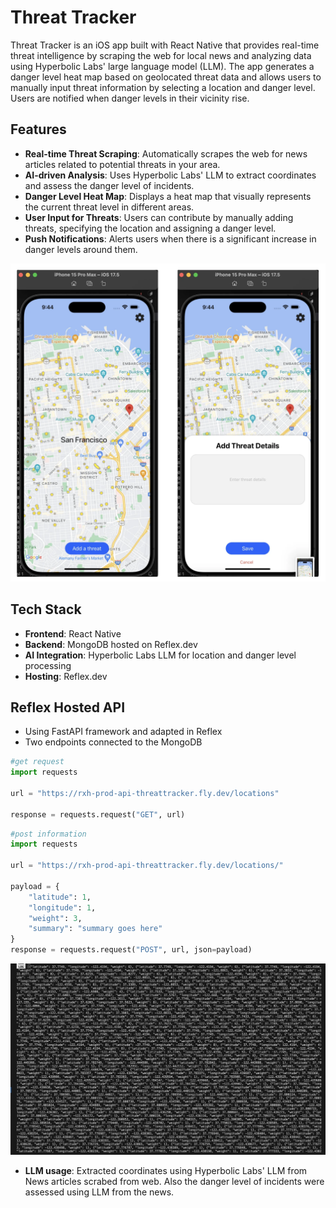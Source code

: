 # Threat Tracker

Threat Tracker is an iOS app built with React Native that provides real-time threat intelligence by scraping the web for local news and analyzing data using Hyperbolic Labs' large language model (LLM). The app generates a danger level heat map based on geolocated threat data and allows users to manually input threat information by selecting a location and danger level. Users are notified when danger levels in their vicinity rise.

## Features

- **Real-time Threat Scraping**: Automatically scrapes the web for news articles related to potential threats in your area.
- **AI-driven Analysis**: Uses Hyperbolic Labs' LLM to extract coordinates and assess the danger level of incidents.
- **Danger Level Heat Map**: Displays a heat map that visually represents the current threat level in different areas.
- **User Input for Threats**: Users can contribute by manually adding threats, specifying the location and assigning a danger level.
- **Push Notifications**: Alerts users when there is a significant increase in danger levels around them.
  
<img title="screenshot" src="pic1.png">

## Tech Stack

- **Frontend**: React Native
- **Backend**: MongoDB hosted on Reflex.dev
- **AI Integration**: Hyperbolic Labs LLM for location and danger level processing
- **Hosting**: Reflex.dev

## Reflex Hosted API
- Using FastAPI framework and adapted in Reflex
- Two endpoints connected to the MongoDB

```py
#get request
import requests

url = "https://rxh-prod-api-threattracker.fly.dev/locations"

response = requests.request("GET", url)
```
```py
#post information
import requests

url = "https://rxh-prod-api-threattracker.fly.dev/locations/"

payload = {
    "latitude": 1,
    "longitude": 1,
    "weight": 3,
    "summary": "summary goes here"
}
response = requests.request("POST", url, json=payload)
```

<img title="LLM scraped data" src="news.png">

- **LLM usage**: Extracted coordinates using Hyperbolic Labs' LLM from News articles scrabed from web. Also the danger level of incidents were assessed using LLM from the news.

